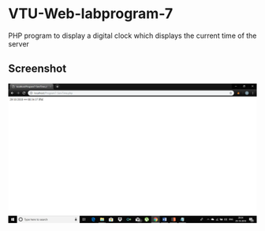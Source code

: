 # VTU-Web-labprogram-7
PHP program to display a digital clock which displays the current time of the server
## Screenshot
<center><img src="1.png"></center>
